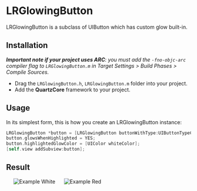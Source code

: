 # LRGlowingButton

LRGlowingButton is a subclass of UIButton which has custom glow built-in.

## Installation

_**Important note if your project uses ARC**: you must add the `-fno-objc-arc` compiler flag to `LRGlowingButton.m` in Target Settings > Build Phases > Compile Sources._

* Drag the `LRGlowingButton.h`, `LRGlowingButton.m` folder into your project. 
* Add the **QuartzCore** framework to your project.

## Usage

In its simplest form, this is how you create an LRGlowingButton instance:

```objective-c
LRGlowingButton *button = [LRGlowingButton buttonWithType:UIButtonTypeCustom];
button.glowsWhenHighlighted = YES;
button.highlightedGlowColor = [UIColor whiteColor];
[self.view addSubview:button];
```
## Result

&nbsp;&nbsp;&nbsp;&nbsp;
![Example White](https://raw.github.com/lightroomapps/LRGlowingButton/assets/Example1.png)
&nbsp;&nbsp;&nbsp;&nbsp;
![Example Red](https://raw.github.com/lightroomapps/LRGlowingButton/assets/Example2.png)
